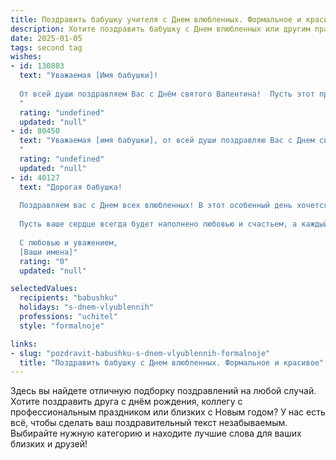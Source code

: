 ```yaml
---
title: Поздравить бабушку учителя с Днем влюбленных. Формальное и красивое
description: Хотите поздравить бабушку с Днем влюбленных или другим праздником? Наш ИИ создаст незабываемое поздравление, а вы обязательно выделитесь среди других.  
date: 2025-01-05
tags: second tag
wishes:
- id: 130803
  text: "Уважаемая [Имя бабушки]!
  
  От всей души поздравляем Вас с Днём святого Валентина!  Пусть этот прекрасный праздник наполнит Ваше сердце теплом, любовью и радостью.  Ваша преданность профессии учителя, Ваша мудрость и доброта – это настоящий пример для всех нас. Желаем Вам крепкого здоровья, благополучия и многих счастливых мгновений!
  "
  rating: "undefined"
  updated: "null"
- id: 80450
  text: "Уважаемая [имя бабушки], от всей души поздравляю Вас с Днем святого Валентина! Желаю Вам крепкого здоровья, душевного тепла и море любви от близких. Пусть Ваша жизнь будет наполнена радостью, заботой и счастьем!
  "
  rating: "undefined"
  updated: "null"
- id: 40127
  text: "Дорогая бабушка!
  
  Поздравляем вас с Днем всех влюбленных! В этот особенный день хочется выразить глубокую благодарность за вашу любовь и заботу, которые вы дарите нам каждый день. Вы, как мудрый учитель, не только делитесь знаниями, но и вдохновляете на доброту и понимание.
  
  Пусть ваше сердце всегда будет наполнено любовью и счастьем, а каждый новый день приносит радость и тепло.
  
  С любовью и уважением,
  [Ваши имена]"
  rating: "0"
  updated: "null"

selectedValues:
  recipients: "babushku"
  holidays: "s-dnem-vlyublennih"
  professions: "uchitel"
  style: "formalnoje"

links:
- slug: "pozdravit-babushku-s-dnem-vlyublennih-formalnoje"
  title: "Поздравить бабушку с Днем влюбленных. Формальное и красивое"
---
```


Здесь вы найдете отличную подборку поздравлений на любой случай. 
Хотите поздравить друга с днём рождения, коллегу с профессиональным праздником или близких с Новым годом? У нас есть всё, чтобы сделать ваш поздравительный текст незабываемым. Выбирайте нужную категорию и находите лучшие слова для ваших близких и друзей!
